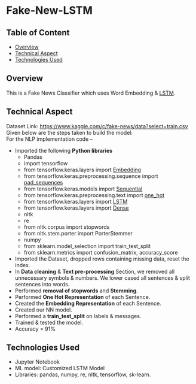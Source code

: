 # Fake-New-LSTM
## Table of Content
  * [Overview](#overview)
  * [Technical Aspect](#technical-aspect)
  * [Technologies Used](#technologies-used)

## Overview
This is a Fake News Classifier which uses Word Embedding & [LSTM](https://colah.github.io/posts/2015-08-Understanding-LSTMs/).  

## Technical Aspect
Dataset Link: https://www.kaggle.com/c/fake-news/data?select=train.csv  
Given below are the steps taken to build the model:  
For the NLP implementation code –  
  - Imported the following **Python libraries** 
      - Pandas
      - import tensorflow
      - from tensorflow.keras.layers import [Embedding](https://www.tensorflow.org/api_docs/python/tf/keras/layers/Embedding)
      - from tensorflow.keras.preprocessing.sequence import [pad_sequences](https://www.tensorflow.org/api_docs/python/tf/keras/preprocessing/sequence/pad_sequences)
      - from tensorflow.keras.models import [Sequential](https://www.tensorflow.org/api_docs/python/tf/keras/Sequential)
      - from tensorflow.keras.preprocessing.text import [one_hot](https://www.tensorflow.org/api_docs/python/tf/one_hot?hl=en)
      - from tensorflow.keras.layers import [LSTM](https://www.tensorflow.org/api_docs/python/tf/keras/layers/LSTM)
      - from tensorflow.keras.layers import [Dense](https://www.tensorflow.org/api_docs/python/tf/keras/layers/Dense)
      - nltk
      - re
      - from nltk.corpus import stopwords
      - from nltk.stem.porter import PorterStemmer
      - numpy
      - from sklearn.model_selection import train_test_split
      - from sklearn.metrics import confusion_matrix, accuracy_score
  -	Imported the Dataset, dropped rows containing missing data, reset the index.
  -	In **Data cleaning** & **Text pre-processing** Section, we removed all unnecessary symbols & numbers. We lower cased all sentences & split sentences into words.
  -	Performed **removal of stopwords** and **Stemming**.
  -	Performed **One Hot Representation** of each Sentence.
  -	Created the **Embedding Representation** of each Sentence.
  -	Created our NN model.
  -	Performed a **train_test_split** on labels & messages.
  -	Trained & tested the model.
  -	Accuracy = 91% 
      
## Technologies Used
- Jupyter Notebook
-	ML model: Customized LSTM Model
-	Libraries: pandas, numpy, re, nltk, tensorflow, sk-learn.
